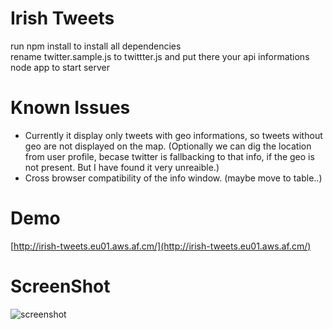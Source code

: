Irish Tweets
============

run npm install to install all dependencies<br>
rename twitter.sample.js to twittter.js and put there your api informations<br>
node app to start server

Known Issues
============
- Currently it display only tweets with geo informations, so tweets without geo are not displayed on the map. (Optionally we can dig the location from user profile, becase twitter is fallbacking to that info, if the geo is not present. But I have found it very unreaible.)
- Cross browser compatibility of the info window. (maybe move to table..)

Demo
============
[http://irish-tweets.eu01.aws.af.cm/](http://irish-tweets.eu01.aws.af.cm/)

ScreenShot
============
![screenshot](https://raw.github.com/danielhusar/Irish-tweets/master/public/img/screen.png)
